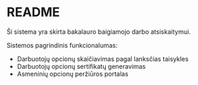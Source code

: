 # README

Ši sistema yra skirta bakalauro baigiamojo darbo atsiskaitymui.

Sistemos pagrindinis funkcionalumas:
* Darbuotojų opcionų skaičiavimas pagal lanksčias taisykles
* Darbuotojų opcionų sertifikatų generavimas
* Asmeninių opcionų peržiūros portalas
